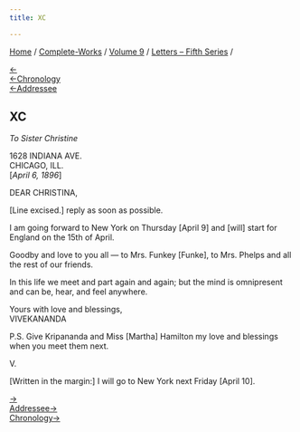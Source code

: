 ```yaml
---
title: XC

---
```

<div>

[Home](../../../index.htm) / [Complete-Works](../../complete_works.htm)
/ [Volume 9](../volume_9_contents.htm) / [Letters – Fifth
Series](letters_fifth_series_contents.htm) /

[←](089_mrs_funkey.htm)  
[←Chronology](../../volume_6/epistles_second_series/095_mrs_bull.htm)  
[←Addressee](088_christina.htm)

## XC

*To Sister Christine*

1628 INDIANA AVE.  
CHICAGO, ILL.  
\[*April 6, 1896*\]

DEAR CHRISTINA,

\[Line excised.\] reply as soon as possible.

I am going forward to New York on Thursday \[April 9\] and \[will\]
start for England on the 15th of April.

Goodby and love to you all — to Mrs. Funkey \[Funke\], to Mrs. Phelps
and all the rest of our friends.

In this life we meet and part again and again; but the mind is
omnipresent and can be, hear, and feel anywhere.

Yours with love and blessings,  
VIVEKANANDA

P.S. Give Kripananda and Miss \[Martha\] Hamilton my love and blessings
when you meet them next.

V.

\[Written in the margin:\] I will go to New York next Friday \[April
10\].

[→](091_christina.htm)  
[Addressee→](091_christina.htm)  
[Chronology→](../../volume_5/epistles_first_series/061_dr_nanjunda_rao.htm)

</div>
